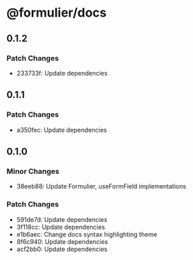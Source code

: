 # @formulier/docs

## 0.1.2

### Patch Changes

- 233733f: Update dependencies

## 0.1.1

### Patch Changes

- a350fec: Update dependencies

## 0.1.0

### Minor Changes

- 38eeb88: Update Formulier, useFormField implementations

### Patch Changes

- 591de7d: Update dependencies
- 3f118cc: Update dependencies
- e1b6aec: Change docs syntax highlighting theme
- 8f6c940: Update dependencies
- acf2bb0: Update dependencies
